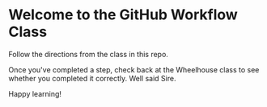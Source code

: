 # Welcome to the GitHub Workflow Class

Follow the directions from the class in this repo.

Once you've completed a step, check back at the Wheelhouse class to see whether you completed it correctly. Well said Sire.

Happy learning!
